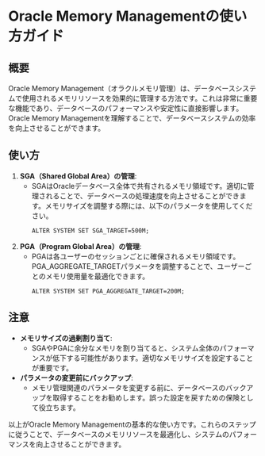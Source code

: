 # Oracle Memory Managementの使い方ガイド

## 概要
Oracle Memory Management（オラクルメモリ管理）は、データベースシステムで使用されるメモリリソースを効果的に管理する方法です。これは非常に重要な機能であり、データベースのパフォーマンスや安定性に直接影響します。Oracle Memory Managementを理解することで、データベースシステムの効率を向上させることができます。

## 使い方
1. **SGA（Shared Global Area）の管理**:
   - SGAはOracleデータベース全体で共有されるメモリ領域です。適切に管理されることで、データベースの処理速度を向上させることができます。メモリサイズを調整する際には、以下のパラメータを使用してください。
     ```
     ALTER SYSTEM SET SGA_TARGET=500M;
     ```
2. **PGA（Program Global Area）の管理**:
   - PGAは各ユーザーのセッションごとに確保されるメモリ領域です。PGA_AGGREGATE_TARGETパラメータを調整することで、ユーザーごとのメモリ使用量を最適化できます。
     ```
     ALTER SYSTEM SET PGA_AGGREGATE_TARGET=200M;
     ```
   
## 注意
- **メモリサイズの過剰割り当て**:
  - SGAやPGAに余分なメモリを割り当てると、システム全体のパフォーマンスが低下する可能性があります。適切なメモリサイズを設定することが重要です。
- **パラメータの変更前にバックアップ**:
  - メモリ管理関連のパラメータを変更する前に、データベースのバックアップを取得することをお勧めします。誤った設定を戻すための保険として役立ちます。

以上がOracle Memory Managementの基本的な使い方です。これらのステップに従うことで、データベースのメモリリソースを最適化し、システムのパフォーマンスを向上させることができます。